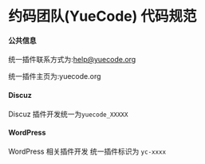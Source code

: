 # 约码团队(YueCode) 代码规范

#### 公共信息

统一插件联系方式为:[help@yuecode.org](mailto:help@yuecode.org)

统一插件主页为:yuecode.org

#### Discuz

Discuz 插件开发统一为`yuecode_XXXXX`



#### WordPress

WordPress 相关插件开发 统一插件标识为 `yc-xxxx`



